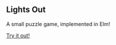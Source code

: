 ## Lights Out ##

A small puzzle game, implemented in Elm!

[Try it out!](https://undreren.github.io/lightsout)
